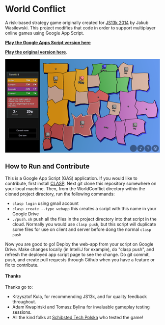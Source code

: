 World Conflict
================

A risk-based strategy game originally created for [JS13k 2014](http://js13kgames.com/) by Jakub Wasilewski. This project modifies that code in order to support multiplayer online games using Google App Script. 

**[Play the Google Apps Script version here](https://script.google.com/macros/s/AKfycbxM8hi7pTwGz5TwrYummeqWnpnKAa6SWEDCfIBAPK8TBjImVS8/exec)**

**[Play the original version here](http://wasyl.eu/games/compact-conflict/play.html)**.

![Example Game](images/game_middle.PNG)


## How to Run and Contribute

This is a Google App Script (GAS) application. 
If you would like to contribute, first install [CLASP](https://github.com/google/clasp).
Next git clone this repository somewhere on your local machine. 
Then, from the WorldConflict directory within the cloned project directory, run the following commands:
* `clasp login`    using gmail account
* `clasp create --type webapp` this creates a script with this name in your Google Drive
* `./push.sh`  push all the files in the project directory into that script in the cloud. Normally you would use `clasp push`, but this script will duplicate some files for use on client and server before dong the normal `clasp push`
  
Now you are good to go! Deploy the web-app from your script on Google Drive.
Make changes locally (in IntelliJ for example), do "clasp push", and refresh the deployed app script page to see the change. 
Do git commit, push, and create pull requests through Github when you have a feature or fix to contribute.


#### Thanks

Thanks go to:

* Krzysztof Kula, for recommending JS13k, and for quality feedback throughout.
* Adam Kwapiński and Tomasz Bylina for invaluable gameplay testing sessions.
* All the kind folks at [Schibsted Tech Polska](http://schibsted.pl/) who tested the game!
